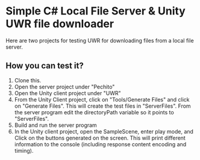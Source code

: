 # Simple C# Local File Server & Unity UWR file downloader

Here are two projects for testing UWR for downloading files from a local file server.

## How you can test it?
1. Clone this.
2. Open the server project under "Pechito"
3. Open the Unity client project under "UWR"
4. From the Unity Client project, click on "Tools/Generate Files" and click on "Generate Files". This will create the test files in "ServerFiles".
From the server program edit the directoryPath variable so it points to "ServerFiles".
5. Build and run the server program
6. In the Unity client project, open the SampleScene, enter play mode, and Click on the buttons generated on the screen. This will print different information to the console (including response content encoding and timing).